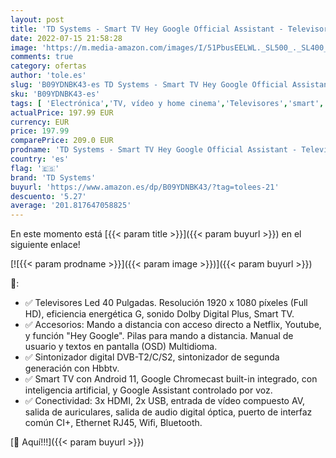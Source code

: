 ```yaml
---
layout: post
title: 'TD Systems - Smart TV Hey Google Official Assistant - Televisores 40 Pulgadas  Control por Voz  Chromecast  3X HDMI  2X USB. 3 años de garantía - K40DLC16GLE Modelo 2022'
date: 2022-07-15 21:58:28
image: 'https://m.media-amazon.com/images/I/51PbusEELWL._SL500_._SL400_.jpg'
comments: true
category: ofertas
author: 'tole.es'
slug: 'B09YDNBK43-es TD Systems - Smart TV Hey Google Official Assistant -...'
sku: 'B09YDNBK43-es'
tags: [ 'Electrónica','TV, vídeo y home cinema','Televisores','smart','td systems','tv','🇪🇸', ]
actualPrice: 197.99 EUR
currency: EUR
price: 197.99
comparePrice: 209.0 EUR
prodname: 'TD Systems - Smart TV Hey Google Official Assistant - Televisores 40 Pulgadas  Control por Voz  Chromecast  3X HDMI  2X USB. 3 años de garantía - K40DLC16GLE Modelo 2022'
country: 'es'
flag: '🇪🇸'
brand: 'TD Systems'
buyurl: 'https://www.amazon.es/dp/B09YDNBK43/?tag=tolees-21'
descuento: '5.27'
average: '201.817647058825'
---
```


En este momento está [{{< param title >}}]({{< param buyurl >}}) en el siguiente enlace!

[![{{< param prodname >}}]({{< param image >}})]({{< param buyurl >}})

🔎:

- ✅ Televisores Led 40 Pulgadas. Resolución 1920 x 1080 píxeles (Full HD), eficiencia energética G, sonido Dolby Digital Plus, Smart TV.
- ✅ Accesorios: Mando a distancia con acceso directo a Netflix, Youtube, y función "Hey Google". Pilas para mando a distancia. Manual de usuario y textos en pantalla (OSD) Multidioma.
- ✅ Sintonizador digital DVB-T2/C/S2, sintonizador de segunda generación con Hbbtv.
- ✅ Smart TV con Android 11, Google Chromecast built-in integrado, con inteligencia artificial, y Google Assistant controlado por voz.
- ✅ Conectividad: 3x HDMI, 2x USB, entrada de vídeo compuesto AV, salida de auriculares, salida de audio digital óptica, puerto de interfaz común CI+, Ethernet RJ45, Wifi, Bluetooth.

[🛒 Aquí!!!]({{< param buyurl >}})
